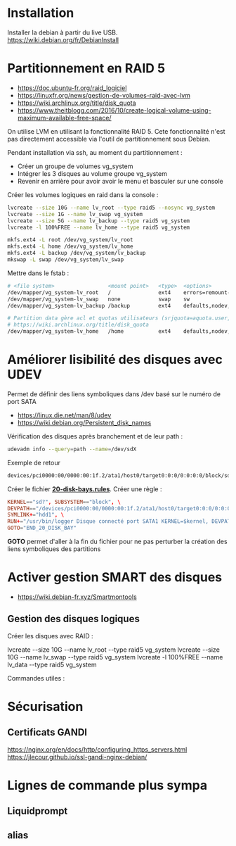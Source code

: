 
# Installation

Installer la debian à partir du live USB.
https://wiki.debian.org/fr/DebianInstall


# Partitionnement en RAID 5

- https://doc.ubuntu-fr.org/raid_logiciel
- https://linuxfr.org/news/gestion-de-volumes-raid-avec-lvm
- https://wiki.archlinux.org/title/disk_quota
- https://www.theitblogg.com/2016/10/create-logical-volume-using-maximum-available-free-space/

On utilise LVM en utilisant la fonctionnalité RAID 5. Cete fonctionnalité n'est pas directement accessible via l'outil de partitionnement sous Debian.


Pendant installation via ssh, au moment du partitionnement :
- Créer un groupe de volumes vg_system
- Intégrer les 3 disques au volume groupe vg_system
- Revenir en arrière pour avoir avoir le menu et basculer sur une console

Créer les volumes logiques en raid dans la console :

```bash
lvcreate --size 10G --name lv_root --type raid5 --nosync vg_system
lvcreate --size 1G --name lv_swap vg_system
lvcreate --size 5G --name lv_backup --type raid5 vg_system
lvcreate -l 100%FREE --name lv_home --type raid5 vg_system

mkfs.ext4 -L root /dev/vg_system/lv_root
mkfs.ext4 -L home /dev/vg_system/lv_home
mkfs.ext4 -L backup /dev/vg_system/lv_backup
mkswap -L swap /dev/vg_system/lv_swap
```

Mettre dans le fstab :
```bash
# <file system>                 <mount point>   <type>  <options>               <dump>  <pass>
/dev/mapper/vg_system-lv_root   /               ext4    errors=remount-ro       0       1
/dev/mapper/vg_system-lv_swap   none            swap    sw                      0       0
/dev/mapper/vg_system-lv_backup /backup         ext4    defaults,nodev,noexec   0       2

# Partition data gère acl et quotas utilisateurs (srjquota=aquota.user,grpjquota=aquota.group,jqfmt=vfsv1)
# https://wiki.archlinux.org/title/disk_quota
/dev/mapper/vg_system-lv_home   /home           ext4    defaults,nodev,noexec,usrjquota=aquota.user,grpjquota=aquota.group,jqfmt=vfsv1,acl    0       2

```


# Améliorer lisibilité des disques avec UDEV

Permet de définir des liens symboliques dans /dev basé sur le numéro de port SATA

- https://linux.die.net/man/8/udev
- https://wiki.debian.org/Persistent_disk_names

Vérification des disques après branchement et de leur path :
```bash
udevadm info --query=path --name=/dev/sdX
```
Exemple de retour
```bash
devices/pci0000:00/0000:00:1f.2/ata1/host0/target0:0:0/0:0:0:0/block/sdb
```

Créer le fichier [**20-disk-bays.rules**](./etc/udev/rules.d/20-disk-bays.rules).  Créer une règle :

```conf
KERNEL=="sd?", SUBSYSTEM=="block", \
DEVPATH=="/devices/pci0000:00/0000:00:1f.2/ata1/host0/target0:0:0/0:0:0:0*", \
SYMLINK+="hdd1", \
RUN+="/usr/bin/logger Disque connecté port SATA1 KERNEL=$kernel, DEVPATH=$devpath" \
GOTO="END_20_DISK_BAY"
```
**GOTO** permet d'aller à la fin du fichier pour ne pas perturber la création des liens symboliques des partitions

# Activer gestion SMART des disques

- https://wiki.debian-fr.xyz/Smartmontools


## Gestion des disques logiques


Créer les disques avec RAID :

lvcreate --size 10G --name lv_root --type raid5 vg_system
lvcreate --size 10G --name lv_swap --type raid5 vg_system
lvcreate -l 100%FREE --name lv_data --type raid5 vg_system


Commandes utiles :


# Sécurisation

## Certificats GANDI

https://nginx.org/en/docs/http/configuring_https_servers.html
https://jlecour.github.io/ssl-gandi-nginx-debian/


# Lignes de commande plus sympa

## Liquidprompt

## alias



